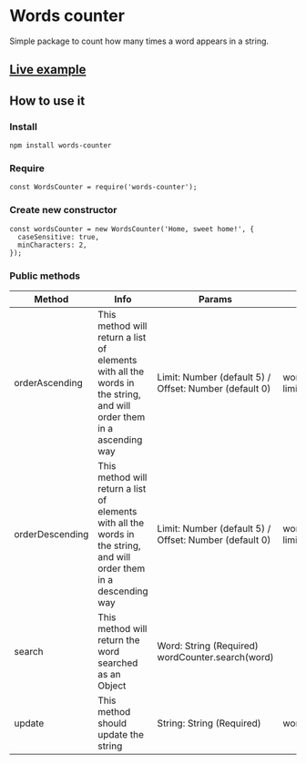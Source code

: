 # Words counter
Simple package to count how many times a word appears in a string.

## [Live example](http://fjflala.github.io/words-counter)

## How to use it

### Install
```
npm install words-counter
```

### Require
```
const WordsCounter = require('words-counter');
```

### Create new constructor
```
const wordsCounter = new WordsCounter('Home, sweet home!', {
  caseSensitive: true,
  minCharacters: 2,
});
```

### Public methods

| Method |	Info	| Params |	Example |
|--|--|--|--|
|orderAscending | This method will return a list of elements with all the words in the string, and will order them in a ascending way |	Limit: Number (default 5) / Offset: Number (default 0) |	wordCounter.orderAscending(offset, limit) |
| orderDescending	| This method will return a list of elements with all the words in the string, and will order them in a descending way	| Limit: Number (default 5) / Offset: Number (default 0) |	wordCounter.orderAscending(offset, limit) |
|search	 | This method will return the word searched as an Object	| Word: String (Required)	wordCounter.search(word) |
| update	| This method should update the string	| String: String (Required) |	wordCounter.update(string) |
